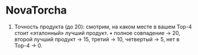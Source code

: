 # NovaTorcha
1. Точность продукта (до 20): смотрим, на каком месте в вашем Тор-4 стоит «эталонный» лучший продукт. • полное совпадение → 20, второй лучший продукт → 15, третий → 10, четвертый → 5, нет в Тор-4 → 0.
